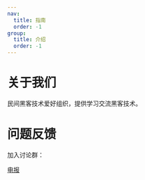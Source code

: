 ```yaml
---
nav:
  title: 指南
  order: -1
group:
  title: 介绍
  order: -1
---
```


# 关于我们

民间黑客技术爱好组织，提供学习交流黑客技术。

# 问题反馈

加入讨论群：

<a href="https://t.me/ihacker_course">电报</a>
